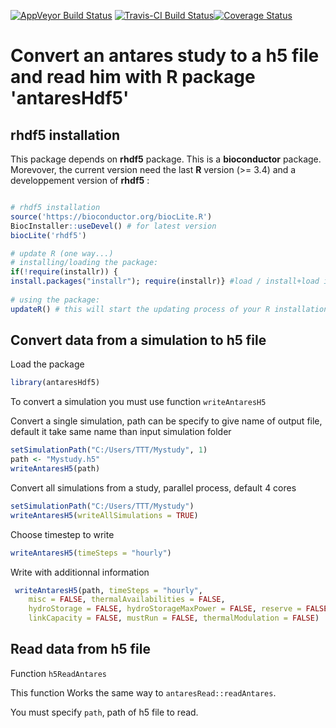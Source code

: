 [![AppVeyor Build Status](https://ci.appveyor.com/api/projects/status/github/rte-antares-rpackage/antaresHDF5?branch=master&svg=true)](https://ci.appveyor.com/project/rte-antares-rpackage/antaresHDF5)
[![Travis-CI Build Status](https://travis-ci.org/rte-antares-rpackage/antaresHDF5.svg?branch=master)](https://travis-ci.org/rte-antares-rpackage/antaresHDF5)[![Coverage Status](https://img.shields.io/codecov/c/github/rte-antares-rpackage/antaresHDF5/master.svg)](https://codecov.io/github/rte-antares-rpackage/antaresHDF5?branch=master)

# Convert an antares study to a h5 file and read him with R package 'antaresHdf5'

## rhdf5 installation

This package depends on **rhdf5** package. This is a **bioconductor** package. Morevover, the current version need the last **R** version (>= 3.4) and a developpement version of **rhdf5** : 

```r

# rhdf5 installation
source('https://bioconductor.org/biocLite.R')
BiocInstaller::useDevel() # for latest version
biocLite('rhdf5')

# update R (one way...)
# installing/loading the package:
if(!require(installr)) {
install.packages("installr"); require(installr)} #load / install+load installr
 
# using the package:
updateR() # this will start the updating process of your R installation.  It will check for newer versions, and if one is available, will guide you through the decisions you'd need to make.
```

## Convert data from a simulation to h5 file

Load the package

```r
library(antaresHdf5)
```

To convert a simulation you must use function ``writeAntaresH5``

Convert a single simulation, path can be specify to give name of output file, default it take same name than input simulation folder

```r
setSimulationPath("C:/Users/TTT/Mystudy", 1)
path <- "Mystudy.h5"
writeAntaresH5(path)
```

Convert all simulations from a study, parallel process, default 4 cores

```r
setSimulationPath("C:/Users/TTT/Mystudy")
writeAntaresH5(writeAllSimulations = TRUE)
```

Choose timestep to write
```r
writeAntaresH5(timeSteps = "hourly")
```

Write with additionnal information
```r
 writeAntaresH5(path, timeSteps = "hourly",
    misc = FALSE, thermalAvailabilities = FALSE,
    hydroStorage = FALSE, hydroStorageMaxPower = FALSE, reserve = FALSE,
    linkCapacity = FALSE, mustRun = FALSE, thermalModulation = FALSE)
```

## Read data from h5 file

Function ``h5ReadAntares``

This function Works the same way to ``antaresRead::readAntares``.

You must specify ``path``, path of h5 file to read.

